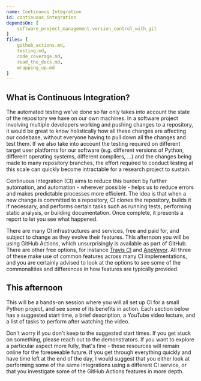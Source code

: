 ```yaml
---
name: Continuous Integration
id: continuous_integration
dependsOn: [
    software_project_management.version_control_with_git
]
files: [
    github_actions.md,
    testing.md,
    code_coverage.md,
    read_the_docs.md,
    wrapping_up.md
]
---
```


## What is Continuous Integration?

The automated testing we've done so far only takes into account the state of the repository we have on our own machines.
In a software project involving multiple developers working and pushing changes to a repository, it would be great to know holistically how all these changes are affecting our codebase, without everyone having to pull down all the changes and test them.
If we also take into account the testing required on different target user platforms for our software (e.g. different versions of Python, different operating systems, different compilers, ...) and the changes being made to many repository branches, the effort required to conduct testing at this scale can quickly become intractable for a research project to sustain.

Continuous Integration (CI) aims to reduce this burden by further automation, and automation - wherever possible - helps us to reduce errors and makes predictable processes more efficient.
The idea is that when a new change is committed to a repository, CI clones the repository, builds it if necessary, and performs certain tasks such as running tests, performing static analysis, or building documentation.
Once complete, it presents a report to let you see what happened.

There are many CI infrastructures and services, free and paid for, and subject to change as they evolve their features.
This afternoon you will be using GitHub Actions, which unsurprisingly is available as part of GitHub.
There are other free options, for instance [Travis CI](https://travis-ci.com/) and [AppVeyor](https://www.appveyor.com/).
All three of these make use of common features across many CI implementations, and you are certainly advised to look at the options to see some of the commonalities and differences in how features are typically provided.


## This afternoon

This will be a hands-on session where you will all set up CI for a small Python project, and see some of its benefits in action.
Each section below has a suggested start time, a brief description, a YouTube video lecture, and a list of tasks to perform after watching the video.

Don't worry if you don't keep to the suggested start times.
If you get stuck on something, please reach out to the demonstrators.
If you want to explore a particular aspect more fully, that's fine - these resources will remain online for the foreseeable future.
If you get through everything quickly and have time left at the end of the day, I would suggest that you either look at performing some of the same integrations using a different CI service, or that you investigate some of the GitHub Actions features in more depth.

